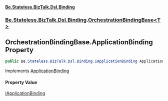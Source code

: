 #### [Be.Stateless.BizTalk.Dsl.Binding](README.md 'README')
### [Be.Stateless.BizTalk.Dsl.Binding](Be.Stateless.BizTalk.Dsl.Binding.md 'Be.Stateless.BizTalk.Dsl.Binding').[OrchestrationBindingBase&lt;T&gt;](OrchestrationBindingBase_T_.md 'Be.Stateless.BizTalk.Dsl.Binding.OrchestrationBindingBase<T>')

## OrchestrationBindingBase<T>.ApplicationBinding Property

```csharp
public Be.Stateless.BizTalk.Dsl.Binding.IApplicationBinding ApplicationBinding { get; set; }
```

Implements [ApplicationBinding](IOrchestrationBinding.ApplicationBinding.md 'Be.Stateless.BizTalk.Dsl.Binding.IOrchestrationBinding.ApplicationBinding')

#### Property Value
[IApplicationBinding](IApplicationBinding.md 'Be.Stateless.BizTalk.Dsl.Binding.IApplicationBinding')